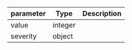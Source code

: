 | parameter | Type | Description |
| ----------- | ----------- |----------- |
| value  |  integer  |    |
| severity  |  object  |    |